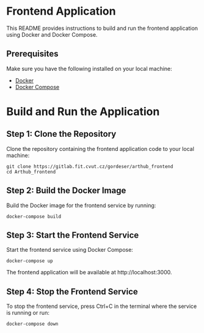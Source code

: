 # Frontend Application

This README provides instructions to build and run the frontend application using Docker and Docker Compose.

## Prerequisites

Make sure you have the following installed on your local machine:

- [Docker](https://www.docker.com/products/docker-desktop)
- [Docker Compose](https://docs.docker.com/compose/install/)

# Build and Run the Application
## Step 1: Clone the Repository

Clone the repository containing the frontend application code to your local machine:

```
git clone https://gitlab.fit.cvut.cz/gordeser/arthub_frontend
cd Arthub_frontend
```

## Step 2: Build the Docker Image
Build the Docker image for the frontend service by running:

```
docker-compose build
```

## Step 3: Start the Frontend Service
Start the frontend service using Docker Compose:
```
docker-compose up
```
The frontend application will be available at http://localhost:3000.

## Step 4: Stop the Frontend Service
To stop the frontend service, press Ctrl+C in the terminal where the service is running or run:
```
docker-compose down
```